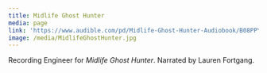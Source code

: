 ```yaml
---
title: Midlife Ghost Hunter
media: page
link: 'https://www.audible.com/pd/Midlife-Ghost-Hunter-Audiobook/B08PPY4Y9M'
image: /media/MidlifeGhostHunter.jpg
---
```


Recording Engineer for *Midlife Ghost Hunter*. Narrated by Lauren Fortgang. 
